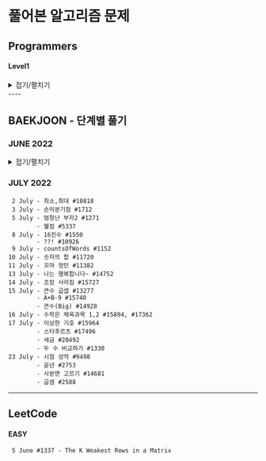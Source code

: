# 풀어본 알고리즘 문제 

## Programmers 
#### Level1
        
<details markdown="1">
<summary>접기/펼치기</summary>

    짝수와 홀수
    K번째 수 
    직사각형 별 찍기
    행렬의 덧셈 
    평균 구하기 
    2 July - 핸드폰 번호 가리기
    7 June - 수박수박수박 
    12 June - 콜라츠 추측
    
 
</details>
----

## BAEKJOON - 단계별 풀기


### JUNE 2022
    
<details markdown="1">
<summary>접기/펼치기</summary>

    8 June - 나머지 #3052    
    8 June - 정수 N개의 합 #15596
    9 June - 팩토리얼 #10872
    10 June - 평균은 넘겠지 #4344
    11 June - 재귀함수가 뭔가요? #17478 (레퍼런스 참조)
    11 June - 수 정렬하기1 #2750
    14 June - 합 #8393
    15 June - 별찍기1 #2438
    16 June - 별찍기2 #2439
    19 June - OX퀴즈 #8958
    19 June - 최댓값 #2562
    19 June - 평균 #1546    
    20 June - 셀프 넘버 #4673 (레퍼런스 참조)    
    23 June - 기찍 N #2742
    25 June - A+B-8 #11022

</details>


### JULY 2022
     2 July - 최소,최대 #10818
     3 July - 손익분기점 #1712
     5 July - 엄청난 부자2 #1271
            - 웰컴 #5337
     8 July - 16진수 #1550
            - ??! #10926
     9 July - countsOfWords #1152
    10 July - 숫자의 합 #11720
    11 July - 꼬마 정민 #11382
    13 July - 나는 행복합니다~ #14752
    14 July - 조장 사라짐 #15727
    15 July - 큰수 곱셉 #13277
            - A+B-9 #15740
            - 큰수(Big) #14928
    16 July - 수학은 체육과목 1,2 #15894, #17362
    17 July - 이상한 기호 #15964
            - 스타후르츠 #17496
            - 세금 #20492
            - 두 수 비교하기 #1330
    23 July - 시험 성적 #9498
            - 윤년 #2753
            - 사분면 고르기 #14681
            - 곱셈 #2588
----
## LeetCode 
#### EASY
     5 June #1337 - The K Weakest Rows in a Matrix